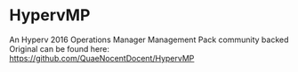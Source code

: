 # HypervMP
An Hyperv 2016 Operations Manager Management Pack community backed
Original can be found here: 
https://github.com/QuaeNocentDocent/HypervMP
